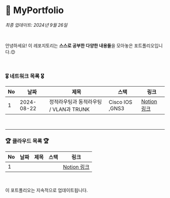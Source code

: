 # 🤗 MyPortfolio

*최종 업데이트: 2024년 9월 26일*

<br>

안녕하세요! 이 레포지토리는 **스스로 공부한 다양한 내용들**을 모아놓은 포트폴리오입니다.😊 <br>


<br>

### 🎖️ 네트워크 목록 🎖️

| No | 날짜       | 제목                     |  스택                   | 링크                           |
|----|------------|-------------------------|---------------------------------|------------------------|
| 1 | 2024-08-22  | 정적라우팅과 동적라우팅 / VLAN과 TRUNK  | Cisco IOS ,GNS3 | [Notion 링크](https://www.notion.so/0822-VLAN-TRUNK-3f0ab2add9d94ac5b49b4e1282fe0e85?pvs=4) |
<br>


---

### 🏆 클라우드 목록 🏆

| No | 날짜       | 제목                     |  스택                   | 링크                           |
|----|------------|-------------------------|---------------------------------|------------------------|
| 1 |   |   |  | [Notion 링크]() |

<br>

이 포트폴리오는 지속적으로 업데이트됩니다.
